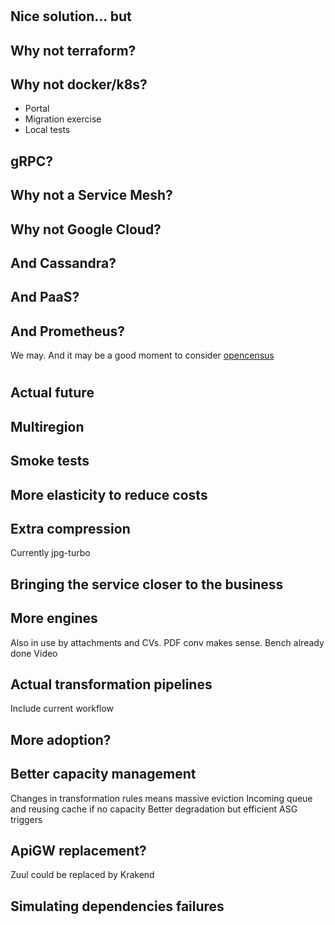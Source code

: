 #

## Nice solution... but

## Why not terraform?

## Why not docker/k8s?

* Portal
* Migration exercise
* Local tests

## gRPC?

## Why not a Service Mesh?

## Why not Google Cloud?

## And Cassandra?

## And PaaS?

## And Prometheus?

We may. And it may be a good moment to consider [opencensus](https://github.com/census-instrumentation/opencensus-go)

#

## Actual future

## Multiregion

## Smoke tests

## More elasticity to reduce costs

## Extra compression
Currently jpg-turbo

## Bringing the service closer to the business

## More engines
Also in use by attachments and CVs. PDF conv makes sense. Bench already done
Video

## Actual transformation pipelines
Include current workflow

## More adoption?

## Better capacity management
Changes in transformation rules means massive eviction 
Incoming queue and reusing cache if no capacity
Better degradation but efficient ASG triggers

## ApiGW replacement?
Zuul could be replaced by Krakend

## Simulating dependencies failures


